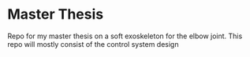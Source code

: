 # Master Thesis
Repo for my master thesis on a soft exoskeleton for the elbow joint. This repo will mostly consist of the control system design


